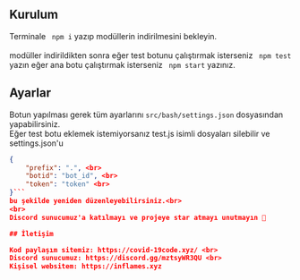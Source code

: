 ## Kurulum
Terminale ```
npm i```
 yazıp modüllerin indirilmesini bekleyin. 
<br>
<br> 
modüller indirildikten sonra eğer test botunu çalıştırmak isterseniz ```
npm test```
 yazın eğer ana botu çalıştırmak isterseniz ```
npm start```
 yazınız.

## Ayarlar
Botun yapılması gerek tüm ayarlarını `src/bash/settings.json` dosyasından yapabilirsiniz.
<br>
Eğer test botu eklemek istemiyorsanız test.js isimli dosyaları silebilir ve settings.json'u <br>
```json
{
    "prefix": ".", <br>
    "botid": "bot_id", <br>
    "token": "token" <br>
}```
bu şekilde yeniden düzenleyebilirsiniz.<br>
<br>
Discord sunucumuz'a katılmayı ve projeye star atmayı unutmayın 👋

## İletişim

Kod paylaşım sitemiz: https://covid-19code.xyz/ <br>
Discord sunucumuz: https://discord.gg/mztsyWR3QU <br>
Kişisel websitem: https://inflames.xyz
